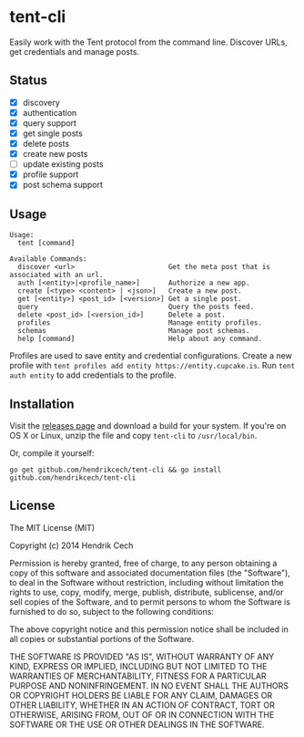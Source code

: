 tent-cli
======

Easily work with the Tent protocol from the command line. Discover URLs, get credentials and manage posts.

## Status
- [X] discovery
- [X] authentication
- [X] query support
- [X] get single posts
- [X] delete posts
- [X] create new posts
- [ ] update existing posts
- [X] profile support
- [X] post schema support

## Usage
```
Usage:
  tent [command]

Available Commands:
  discover <url>                       Get the meta post that is associated with an url.
  auth [<entity>|<profile_name>]       Authorize a new app.
  create [<type> <content> | <json>]   Create a new post.
  get [<entity>] <post_id> [<version>] Get a single post.
  query                                Query the posts feed.
  delete <post_id> [<version_id>]      Delete a post.
  profiles                             Manage entity profiles.
  schemas                              Manage post schemas.
  help [command]                       Help about any command.
```

Profiles are used to save entity and credential configurations. Create a new profile with `tent profiles add entity https://entity.cupcake.is`. Run `tent auth entity` to add credentials to the profile.

## Installation
Visit the [releases page](https://github.com/hendrikcech/tent-cli/releases/latest) and download a build for your system. If you're on OS X or Linux, unzip the file and copy `tent-cli` to `/usr/local/bin`.

Or, compile it yourself:
```
go get github.com/hendrikcech/tent-cli && go install github.com/hendrikcech/tent-cli
```


## License
The MIT License (MIT)

Copyright (c) 2014 Hendrik Cech

Permission is hereby granted, free of charge, to any person obtaining a copy
of this software and associated documentation files (the "Software"), to deal
in the Software without restriction, including without limitation the rights
to use, copy, modify, merge, publish, distribute, sublicense, and/or sell
copies of the Software, and to permit persons to whom the Software is
furnished to do so, subject to the following conditions:

The above copyright notice and this permission notice shall be included in all
copies or substantial portions of the Software.

THE SOFTWARE IS PROVIDED "AS IS", WITHOUT WARRANTY OF ANY KIND, EXPRESS OR
IMPLIED, INCLUDING BUT NOT LIMITED TO THE WARRANTIES OF MERCHANTABILITY,
FITNESS FOR A PARTICULAR PURPOSE AND NONINFRINGEMENT. IN NO EVENT SHALL THE
AUTHORS OR COPYRIGHT HOLDERS BE LIABLE FOR ANY CLAIM, DAMAGES OR OTHER
LIABILITY, WHETHER IN AN ACTION OF CONTRACT, TORT OR OTHERWISE, ARISING FROM,
OUT OF OR IN CONNECTION WITH THE SOFTWARE OR THE USE OR OTHER DEALINGS IN THE
SOFTWARE.
